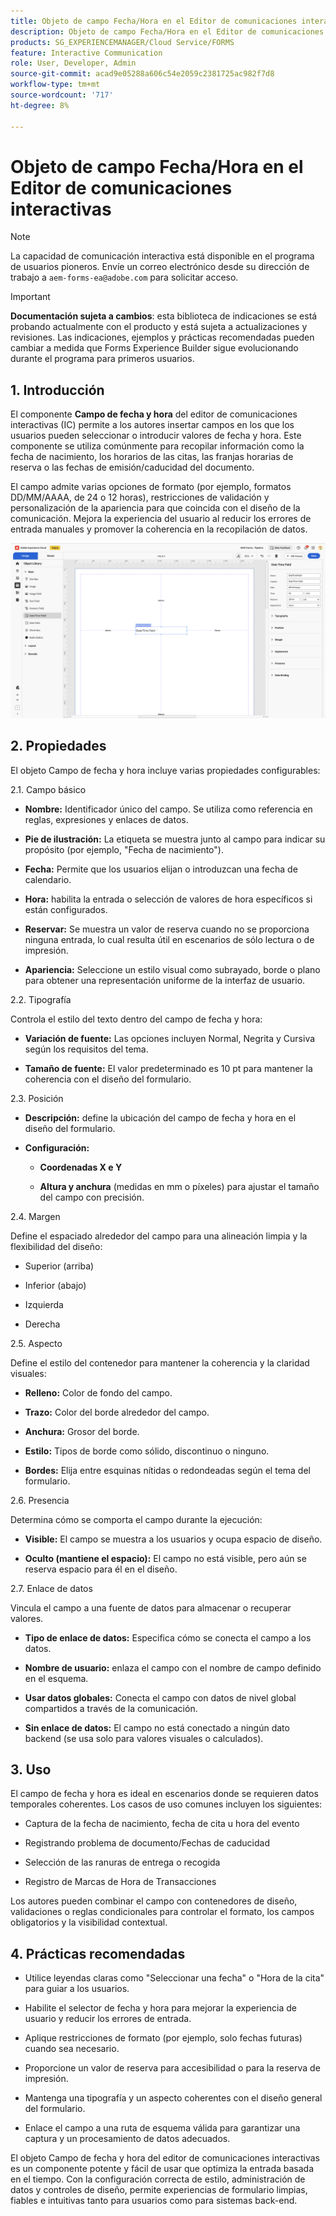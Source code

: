 ```yaml
---
title: Objeto de campo Fecha/Hora en el Editor de comunicaciones interactivas
description: Objeto de campo Fecha/Hora en el Editor de comunicaciones interactivas de AEM Forms para permitir a los autores insertar campos en los que los usuarios pueden seleccionar o introducir valores de fecha y hora.
products: SG_EXPERIENCEMANAGER/Cloud Service/FORMS
feature: Interactive Communication
role: User, Developer, Admin
source-git-commit: acad9e05288a606c54e2059c2381725ac982f7d8
workflow-type: tm+mt
source-wordcount: '717'
ht-degree: 8%

---
```



# Objeto de campo Fecha/Hora en el Editor de comunicaciones interactivas

>[!NOTE]
>
> La capacidad de comunicación interactiva está disponible en el programa de usuarios pioneros. Envíe un correo electrónico desde su dirección de trabajo a `aem-forms-ea@adobe.com` para solicitar acceso.

>[!IMPORTANT]
>
> **Documentación sujeta a cambios**: esta biblioteca de indicaciones se está probando actualmente con el producto y está sujeta a actualizaciones y revisiones. Las indicaciones, ejemplos y prácticas recomendadas pueden cambiar a medida que Forms Experience Builder sigue evolucionando durante el programa para primeros usuarios.

## &#x200B;1. Introducción

El componente **Campo de fecha y hora** del editor de comunicaciones interactivas (IC) permite a los autores insertar campos en los que los usuarios pueden seleccionar o introducir valores de fecha y hora. Este componente se utiliza comúnmente para recopilar información como la fecha de nacimiento, los horarios de las citas, las franjas horarias de reserva o las fechas de emisión/caducidad del documento.

El campo admite varias opciones de formato (por ejemplo, formatos DD/MM/AAAA, de 24 o 12 horas), restricciones de validación y personalización de la apariencia para que coincida con el diseño de la comunicación. Mejora la experiencia del usuario al reducir los errores de entrada manuales y promover la coherencia en la recopilación de datos.

![Buscar documento CI](/help/forms/interactive-communication/assets/datetime.png)

## &#x200B;2. Propiedades

El objeto Campo de fecha y hora incluye varias propiedades configurables:

2.1. Campo básico

- **Nombre:** Identificador único del campo. Se utiliza como referencia en reglas, expresiones y enlaces de datos.

- **Pie de ilustración:** La etiqueta se muestra junto al campo para indicar su propósito (por ejemplo, &quot;Fecha de nacimiento&quot;).

- **Fecha:** Permite que los usuarios elijan o introduzcan una fecha de calendario.

- **Hora:** habilita la entrada o selección de valores de hora específicos si están configurados.

- **Reservar:** Se muestra un valor de reserva cuando no se proporciona ninguna entrada, lo cual resulta útil en escenarios de sólo lectura o de impresión.

- **Apariencia:** Seleccione un estilo visual como subrayado, borde o plano para obtener una representación uniforme de la interfaz de usuario.

2.2. Tipografía

Controla el estilo del texto dentro del campo de fecha y hora:

- **Variación de fuente:** Las opciones incluyen Normal, Negrita y Cursiva según los requisitos del tema.

- **Tamaño de fuente:** El valor predeterminado es 10 pt para mantener la coherencia con el diseño del formulario.

2.3. Posición

- **Descripción:** define la ubicación del campo de fecha y hora en el diseño del formulario.

- **Configuración:**

   - **Coordenadas X e Y**

   - **Altura y anchura** (medidas en mm o píxeles) para ajustar el tamaño del campo con precisión.

2.4. Margen

Define el espaciado alrededor del campo para una alineación limpia y la flexibilidad del diseño:

- Superior (arriba)

- Inferior (abajo)

- Izquierda

- Derecha

2.5. Aspecto

Define el estilo del contenedor para mantener la coherencia y la claridad visuales:

- **Relleno:** Color de fondo del campo.

- **Trazo:** Color del borde alrededor del campo.

- **Anchura:** Grosor del borde.

- **Estilo:** Tipos de borde como sólido, discontinuo o ninguno.

- **Bordes:** Elija entre esquinas nítidas o redondeadas según el tema del formulario.

2.6. Presencia

Determina cómo se comporta el campo durante la ejecución:

- **Visible:** El campo se muestra a los usuarios y ocupa espacio de diseño.

- **Oculto (mantiene el espacio):** El campo no está visible, pero aún se reserva espacio para él en el diseño.

2.7. Enlace de datos

Vincula el campo a una fuente de datos para almacenar o recuperar valores.

- **Tipo de enlace de datos:** Especifica cómo se conecta el campo a los datos.

- **Nombre de usuario:** enlaza el campo con el nombre de campo definido en el esquema.

- **Usar datos globales:** Conecta el campo con datos de nivel global compartidos a través de la comunicación.

- **Sin enlace de datos:** El campo no está conectado a ningún dato backend (se usa solo para valores visuales o calculados).

## &#x200B;3. Uso

El campo de fecha y hora es ideal en escenarios donde se requieren datos temporales coherentes. Los casos de uso comunes incluyen los siguientes:

- Captura de la fecha de nacimiento, fecha de cita u hora del evento

- Registrando problema de documento/Fechas de caducidad

- Selección de las ranuras de entrega o recogida

- Registro de Marcas de Hora de Transacciones

Los autores pueden combinar el campo con contenedores de diseño, validaciones o reglas condicionales para controlar el formato, los campos obligatorios y la visibilidad contextual.

## &#x200B;4. Prácticas recomendadas

- Utilice leyendas claras como &quot;Seleccionar una fecha&quot; o &quot;Hora de la cita&quot; para guiar a los usuarios.

- Habilite el selector de fecha y hora para mejorar la experiencia de usuario y reducir los errores de entrada.

- Aplique restricciones de formato (por ejemplo, solo fechas futuras) cuando sea necesario.

- Proporcione un valor de reserva para accesibilidad o para la reserva de impresión.

- Mantenga una tipografía y un aspecto coherentes con el diseño general del formulario.

- Enlace el campo a una ruta de esquema válida para garantizar una captura y un procesamiento de datos adecuados.

El objeto Campo de fecha y hora del editor de comunicaciones interactivas es un componente potente y fácil de usar que optimiza la entrada basada en el tiempo. Con la configuración correcta de estilo, administración de datos y controles de diseño, permite experiencias de formulario limpias, fiables e intuitivas tanto para usuarios como para sistemas back-end.
